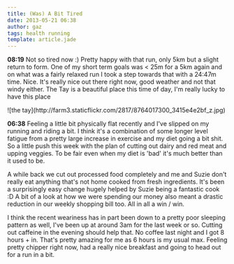 ```yaml
---
title: (Was) A Bit Tired 
date: 2013-05-21 06:38
author: gaz
tags: health running
template: article.jade
---
```


**08:19** Not so tired now :) Pretty happy with that run, only 5km but a slight return to form. One of my short term goals was < 25m for a 5km again and on what was a fairly relaxed run I took a step towards that with a 24:47m time. Nice. It's really nice out there right now, good weather and not that windy either. The Tay is a beautiful place this time of day, I'm really lucky to have this place 

<div class='middle'>
![the tay](http://farm3.staticflickr.com/2817/8764017300_3415e4e2bf_z.jpg) 
</div>


**06:38** Feeling a little bit physically flat recently and I've slipped on my running and riding a bit. I think it's a combination of some longer level fatigue from a pretty large increase in exercise and my diet going a bit shit. So a little push this week with the plan of cutting out dairy and red meat and upping veggies. To be fair even when my diet is 'bad' it's much better than it used to be.

A while back we cut out processed food completely and me and Suzie don't really eat anything that's not home cooked from fresh ingredients. It's been a surprisingly easy change hugely helped by Suzie being a fantastic cook :D A bit of a look at how we were spending our money also meant a drastic reduction in our weekly shopping bill too. All in all a win / win.

I think the recent weariness has in part been down to a pretty poor sleeping pattern as well, I've been up at around 3am for the last week or so. Cutting out caffeine in the evening should help that. No coffee last night and I got 8 hours + in. That's pretty amazing for me as 6 hours is my usual max. Feeling pretty chipper right now, had a really nice breakfast and going to head out for a run in a bit.

